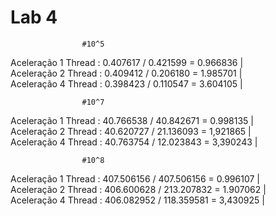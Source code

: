 # Lab 4
 
                    #10^5
Aceleração 1 Thread : 0.407617 / 0.421599 = 0.966836  |    
Aceleração 2 Thread : 0.409412 / 0.206180 = 1.985701  |   
Aceleração 4 Thread : 0.398423 / 0.110547 = 3.604105  |  

                    #10^7
Aceleração 1 Thread : 40.766538 / 40.842671 = 0.998135  |  
Aceleração 2 Thread : 40.620727 / 21.136093 = 1,921865  |  
Aceleração 4 Thread : 40.763754 / 12.023843 = 3,390243  |  

                    #10^8
Aceleração 1 Thread : 407.506156 / 407.506156 = 0.996107  |  
Aceleração 2 Thread : 406.600628 / 213.207832 = 1.907062  |  
Aceleração 4 Thread : 406.082952 / 118.359581 = 3,430925  |  

